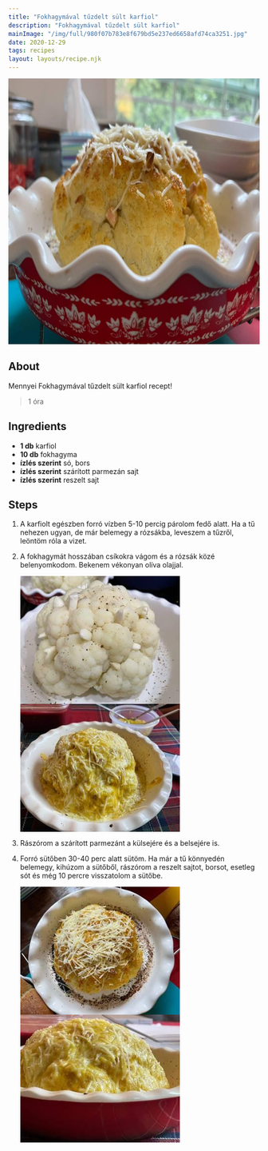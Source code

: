 ```yaml
---
title: "Fokhagymával tűzdelt sült karfiol"
description: "Fokhagymával tűzdelt sült karfiol"
mainImage: "/img/full/980f07b783e8f679bd5e237ed6658afd74ca3251.jpg"
date: 2020-12-29
tags: recipes
layout: layouts/recipe.njk
---
```

                            
<p align="center"><a href="https://cookpad.com/hu/receptek/14120705-fokhagymaval-tuzdelt-sult-karfiol" rel="Recipe source page"><img width="751" height="532" src="/img/full/980f07b783e8f679bd5e237ed6658afd74ca3251.jpg"/></a></p>

## About
Mennyei Fokhagymával tűzdelt sült karfiol recept! 

> 1 óra 

## Ingredients
* **1 db** karfiol
* **10 db** fokhagyma
* **ízlés szerint** só, bors
* **ízlés szerint** szárított parmezán sajt
* **ízlés szerint** reszelt sajt

## Steps

1. A karfiolt egészben forró vízben 5-10 percig párolom fedő alatt. Ha a tű nehezen ugyan, de már belemegy a rózsákba, leveszem a tűzről, leöntöm róla a vizet.
 
    <div style="clear: both"/>

2. A fokhagymát hosszában csíkokra vágom és a rózsák közé belenyomkodom. Bekenem vékonyan olíva olajjal.
 
    <p><img width="320" height="256" align="left" src="/img/full/3389a84ee88467064f6e53c247bcc8242d7178eb.jpg"/></p><p><img width="320" height="256" align="left" src="/img/full/5223b37155c02f54fd29fedec321c240144b41a4.jpg"/></p><div style="clear: both"/>

3. Rászórom a szárított parmezánt a külsejére és a belsejére is.
 
    <div style="clear: both"/>

4. Forró sütőben 30-40 perc alatt sütöm. Ha már a tű könnyedén belemegy, kihúzom a sütőből, rászórom a reszelt sajtot, borsot, esetleg sót és még 10 percre visszatolom a sütőbe.
 
    <p><img width="320" height="256" align="left" src="/img/full/958c5ec3a049c746292660ac6780872bca4b6277.jpg"/></p><p><img width="320" height="256" align="left" src="/img/full/8171a8c959036bba7a24b8acf2257160909f9c0e.jpg"/></p><div style="clear: both"/>

